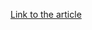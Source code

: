 [Link to the article](https://tools.cisco.com/security/center/resources/integrity_assurance.html#35)
